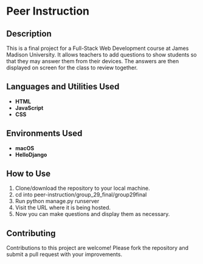 # Peer Instruction

## Description
This is a final project for a Full-Stack Web Development course at James Madison University. It allows teachers to add questions to show students so that they may answer them from their devices. The answers are then displayed on screen for the class to review together.

## Languages and Utilities Used
- **HTML**
- **JavaScript**
- **CSS**

## Environments Used
- **macOS**
- **HelloDjango**

## How to Use
1. Clone/download the repository to your local machine.
2. cd into peer-instruction/group_29_final/group29final
3. Run python manage.py runserver
4. Visit the URL where it is being hosted.
5. Now you can make questions and display them as necessary.

## Contributing
Contributions to this project are welcome! Please fork the repository and submit a pull request with your improvements.

